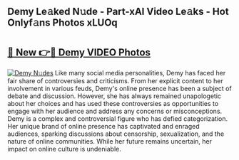 ## Demy Le𝚊ked N𝚞de - Part-xAI Video Le𝚊ks - Hot Onlyf𝚊ns Photos xLUOq

# <h2><a href="http://ac11223.deff.icu/?id=Demy">🔗 New 👉🔴 Demy VIDEO Photos</a></h2>

[![Demy N𝚞des](https://i.imgur.com/rIISA9y.gif)](http://ac11223.deff.icu/?id=Demy)
Like many social media personalities, Demy has faced her fair share of controversies and criticisms. From her explicit content to her involvement in various feuds, Demy's online presence has been a subject of debate and discussion. However, she has always remained unapologetic about her choices and has used these controversies as opportunities to engage with her audience and address any concerns or misconceptions. Demy is a complex and controversial figure who has defied categorization. Her unique brand of online presence has captivated and enraged audiences, sparking discussions about censorship, sexualization, and the nature of online communities. While her future remains uncertain, her impact on online culture is undeniable.
